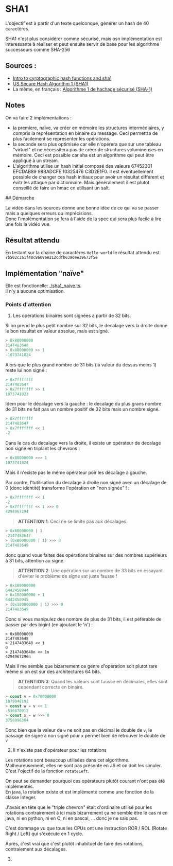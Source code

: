 # SHA1

L'objectif est à partir d'un texte quelconque, générer un hash de 40 caractères.

SHA1 n'est plus considérer comme sécurisé, mais osn implémentation est interessante
à réaliser et peut ensuite servir de base pour les algorithme successeurs comme SHA-256

## Sources :

- [Intro to cyrptographic hash functions and sha1](https://www.youtube.com/watch?v=kmHojGMUn0Q)
- [US Secure Hash Algorithm 1 (SHA1)](https://www.ietf.org/rfc/rfc3174.txt)
- La même, en français : [Algorithme 1 de hachage sécurisé (SHA-1)](http://abcdrfc.free.fr/rfc-vf/pdf/rfc3174.pdf)

## Notes

On va faire 2 implémentations :

- la premiere, naïve, va créer en mémoire les structures intermédiaires, y compris la représentation en binaire du message. Ceci permettra de plus facilement se représenter les opérations.
- la seconde sera plus optimisée car elle n'opérera que sur une tableau "virtuel" et ne nécessitera pas de créer de structures volumineuses en mémoire. Ceci est possible car sha est un algorithme qui peut être appliqué à un stream.
- L'algorithme utilise un hash initial composé des valeurs 67452301 EFCDAB89 98BADCFE 10325476 C3D2E1F0. Il est éventuellement possible de changer ces hash initiaux pour avoir un résultat différent et évitr les attaque par dictionnaire. Mais généralement il est plutot conseillé de faire un hmac en utilisant un salt.

## Démarche

La vidéo dans les sources donne une bonne idée de ce qui va se passer mais a quelques erreurs ou imprécisions.  
Donc l'implémentation se fera à l'aide de la spec qui sera plus facile à lire une fois la vidéo vue.

## Résultat attendu

En testant sur la chaine de caractères `Hello world` le résultat attendu est `7b502c3a1f48c8609ae212cdfb639dee39673f5e`

## Implémentation "naïve"

Elle est fonctionelle: [./sha1_naive.ts](./sha1_naive.ts).  
Il n'y a aucune optimisation.

### Points d'attention

1. Les opérations binaires sont signées à partir de 32 bits.

Si on prend le plus petit nombre sur 32 bits, le decalage vers la droite donne le bon résultat en valeur absolue, mais est signé.

```javascript
> 0x80000000
2147483648
> 0x80000000 >> 1
-1073741824
```

Alors que le plus grand nombre de 31 bits (la valeur du dessus moins 1) reste lui non signé :

```javascript
> 0x7fffffff
2147483647
> 0x7fffffff >> 1
1073741823
```

Idem pour le décalage vers la gauche : le decalage du plus grans nombre de 31 bits ne fait pas un nombre positif de 32 bits mais un nombre signé.

```javascript
> 0x7fffffff
2147483647
> 0x7fffffff << 1
-2
```

Dans le cas du decalage vers la droite, il existe un opérateur de decalage non signé en triplant les chevrons :

```javascript
> 0x80000000 >>> 1
1073741824
```

Mais il n'existe pas le même opérateur poir les décalage à gauche.

Par contre, l'tutilisation du decalage à droite non signé avec un décalage de 0 (donc identité) transforme l'opération en "non signée" ! :

```javascript
> 0x7fffffff << 1
-2
> 0x7fffffff << 1 >>> 0
4294967294
```

> **ATTENTION 1**:
> Ceci ne se limite pas aux décalages.

```javascript
> 0x80000000 | 1
-2147483647
> (0x80000000 | 1) >>> 0
2147483649
```

donc quand vous faites des opérations binaires sur des nombres supérieurs à 31 bits, attention au signe.

> **ATTENTION 2**:
> Une opération sur un nombre de 33 bits en essayant d'éviter le problème de signe est juste fausse !

```javascript
> 0x180000000
6442450944
> 0x180000000 + 1
6442450945
> (0x180000000 | 1) >>> 0
2147483649
```

Donc si vous manipulez des nombre de plus de 31 bits, il est péférable de passer par des bigint (en ajoutant le 'n') :

```
> 0x80000000
2147483648
> 2147483648 << 1
0
> 2147483648n << 1n
4294967296n
```

Mais il me semble que bizarrement ce genre d'opération soit plutot rare même si on est sur des architectures 64 bits.

> **ATTENTION 3**:
> Quand les valeurs sont fausse en décimales, elles sont cependant correcte en binaire.

```javascript
> const v = 0x70000000
1879048192
> const w = v << 1
-536870912
> const x = w >>> 0
3758096384
```

Donc bien que la valeur de `w` ne soit pas en décimal le double de `v`, le passage de signé à non signé pour x permet bien de retrouver le double de `v`

2. Il n'existe pas d'opérateur pour les rotations

Les rotations sont beaucoup utilisées dans cet algorithme.  
Malheureusement, elles ne sont pas présente en JS et on doit les simuler.  
C'est l'ojectif de la fonction `rotateLeft`.

On peut se demander pourquoi ces opérateurs plutôt courant n'ont pas été implémentés.  
En java, la rotation existe et est implémenté comme une fonction de la classe Integer.

J'avais en tête que le "triple chevron" était d'ordinaire utilisé pour les rotations contrairement à ici
mais bizarrement ça ne semble être le cas ni en java, ni en python, ni en C, ni en pascal, ... donc je ne sais pas.

C'est dommage vu que tous les CPUs ont une instruction ROR / ROL (Rotate Right / Left) qui s'exécute en 1 cycle.

Après, c'est vrai que c'est plutôt inhabituel de faire des rotations, contraiement aux décalages.

3.
